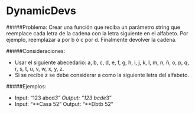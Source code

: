 # DynamicDevs

#####Problema:
Crear una función que reciba un parámetro string que reemplace cada letra de la cadena con la letra
siguiente en el alfabeto. Por ejemplo, reemplazar a por b ó c por d. Finalmente devolver la cadena.

#####Consideraciones:
- Usar el siguiente abecedario: a, b, c, d, e, f, g, h, i, j, k, l, m, n, ñ, o, p, q, r, s, t, u, v, w, x, y, z.
- Si se recibe z se debe considerar a como la siguiente letra del alfabeto.

#####Ejemplos:
- Input: “123 abcd*3” Output: “123 bcde*3” 
- Input: “**Casa 52” Output: “**Dbtb 52”